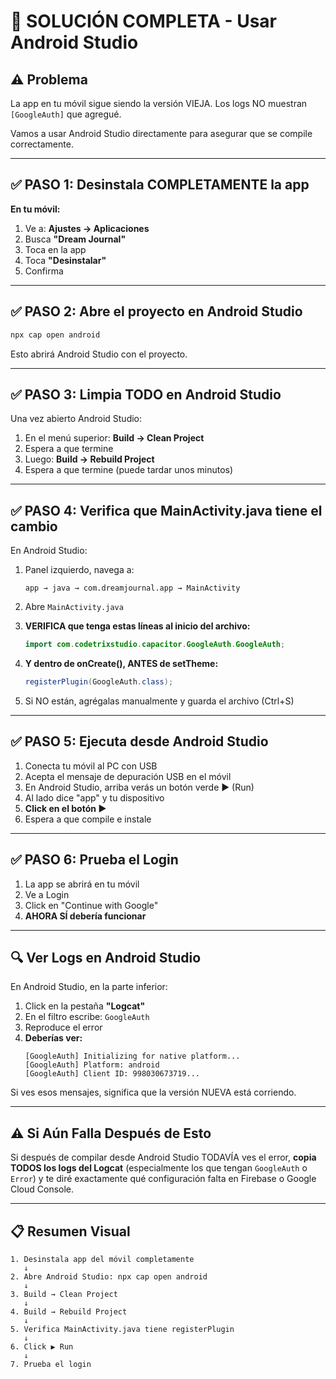 # 🔧 SOLUCIÓN COMPLETA - Usar Android Studio

## ⚠️ Problema

La app en tu móvil sigue siendo la versión VIEJA. Los logs NO muestran `[GoogleAuth]` que agregué.

Vamos a usar Android Studio directamente para asegurar que se compile correctamente.

---

## ✅ PASO 1: Desinstala COMPLETAMENTE la app

**En tu móvil:**

1. Ve a: **Ajustes → Aplicaciones**
2. Busca **"Dream Journal"**
3. Toca en la app
4. Toca **"Desinstalar"**
5. Confirma

---

## ✅ PASO 2: Abre el proyecto en Android Studio

```bash
npx cap open android
```

Esto abrirá Android Studio con el proyecto.

---

## ✅ PASO 3: Limpia TODO en Android Studio

Una vez abierto Android Studio:

1. En el menú superior: **Build → Clean Project**
2. Espera a que termine
3. Luego: **Build → Rebuild Project**
4. Espera a que termine (puede tardar unos minutos)

---

## ✅ PASO 4: Verifica que MainActivity.java tiene el cambio

En Android Studio:

1. Panel izquierdo, navega a:

   ```
   app → java → com.dreamjournal.app → MainActivity
   ```

2. Abre `MainActivity.java`

3. **VERIFICA que tenga estas líneas al inicio del archivo:**

   ```java
   import com.codetrixstudio.capacitor.GoogleAuth.GoogleAuth;
   ```

4. **Y dentro de onCreate(), ANTES de setTheme:**

   ```java
   registerPlugin(GoogleAuth.class);
   ```

5. Si NO están, agrégalas manualmente y guarda el archivo (Ctrl+S)

---

## ✅ PASO 5: Ejecuta desde Android Studio

1. Conecta tu móvil al PC con USB
2. Acepta el mensaje de depuración USB en el móvil
3. En Android Studio, arriba verás un botón verde ▶️ (Run)
4. Al lado dice "app" y tu dispositivo
5. **Click en el botón ▶️**
6. Espera a que compile e instale

---

## ✅ PASO 6: Prueba el Login

1. La app se abrirá en tu móvil
2. Ve a Login
3. Click en "Continue with Google"
4. **AHORA SÍ debería funcionar**

---

## 🔍 Ver Logs en Android Studio

En Android Studio, en la parte inferior:

1. Click en la pestaña **"Logcat"**
2. En el filtro escribe: `GoogleAuth`
3. Reproduce el error
4. **Deberías ver:**
   ```
   [GoogleAuth] Initializing for native platform...
   [GoogleAuth] Platform: android
   [GoogleAuth] Client ID: 998030673719...
   ```

Si ves esos mensajes, significa que la versión NUEVA está corriendo.

---

## ⚠️ Si Aún Falla Después de Esto

Si después de compilar desde Android Studio TODAVÍA ves el error, **copia TODOS los logs del Logcat** (especialmente los que tengan `GoogleAuth` o `Error`) y te diré exactamente qué configuración falta en Firebase o Google Cloud Console.

---

## 📋 Resumen Visual

```
1. Desinstala app del móvil completamente
   ↓
2. Abre Android Studio: npx cap open android
   ↓
3. Build → Clean Project
   ↓
4. Build → Rebuild Project
   ↓
5. Verifica MainActivity.java tiene registerPlugin
   ↓
6. Click ▶️ Run
   ↓
7. Prueba el login
```
